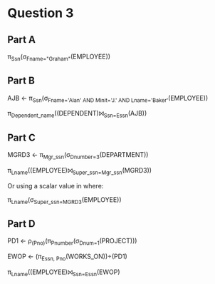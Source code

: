 # Question 3

## Part A

π<sub>Ssn</sub>(σ<sub>Fname="Graham"</sub>(EMPLOYEE))

## Part B

AJB ← π<sub>Ssn</sub>(σ<sub>Fname='Alan' AND Minit='J.' AND Lname='Baker'</sub>(EMPLOYEE))

π<sub>Dependent_name</sub>((DEPENDENT)⨝<sub>Ssn=Essn</sub>(AJB))

## Part C

MGRD3 ← π<sub>Mgr_ssn</sub>(σ<sub>Dnumber=3</sub>(DEPARTMENT))

π<sub>Lname</sub>((EMPLOYEE)⨝<sub>Super_ssn=Mgr_ssn</sub>(MGRD3))

Or using a scalar value in where:

π<sub>Lname</sub>(σ<sub>Super_ssn=MGRD3</sub>(EMPLOYEE))

## Part D

PD1 ← ρ<sub>(Pno)</sub>(π<sub>Pnumber</sub>(σ<sub>Dnum=1</sub>(PROJECT)))

EWOP ← (π<sub>Essn, Pno</sub>(WORKS_ON))÷(PD1)

π<sub>Lname</sub>((EMPLOYEE)⨝<sub>Ssn=Essn</sub>(EWOP)

